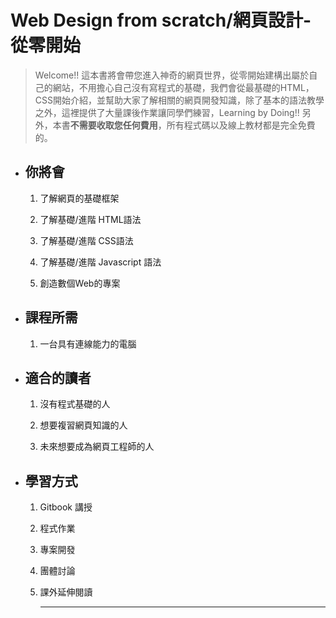 # Web Design from scratch/**網頁設計-從零開始**

> Welcome!! 這本書將會帶您進入神奇的網頁世界，從零開始建構出屬於自己的網站，不用擔心自己沒有寫程式的基礎，我們會從最基礎的HTML，CSS開始介紹，並幫助大家了解相關的網頁開發知識，除了基本的語法教學之外，這裡提供了大量課後作業讓同學們練習，Learning by Doing!! 另外，本書**不需要收取您任何費用**，所有程式碼以及線上教材都是完全免費的。

* ## 你將會

  1. 了解網頁的基礎框架

  2. 了解基礎/進階 HTML語法

  3. 了解基礎/進階 CSS語法

  4. 了解基礎/進階 Javascript 語法

  5. 創造數個Web的專案
* ## 課程所需

  1. 一台具有連線能力的電腦
* ## 適合的讀者

  1. 沒有程式基礎的人

  2. 想要複習網頁知識的人

  3. 未來想要成為網頁工程師的人
* ## 學習方式

  1. Gitbook 講授

  2. 程式作業

  3. 專案開發

  4. 團體討論

  5. 課外延伸閱讀

     ---



